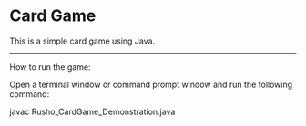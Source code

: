 # Card Game

This is a simple card game using Java.

---

How to run the game:

Open a terminal window or command prompt window and run the following command:

 javac Rusho_CardGame_Demonstration.java
